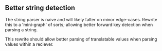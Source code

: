 ## Better string detection

The string parser is naive and will likely falter on minor edge-cases.
Rewrite this to a 'mini-graph' of sorts; allowing better forward key detection when parsing a string.

This rewrite should allow better parsing of translatable values when parsing values within a reciever.
